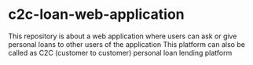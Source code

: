 # c2c-loan-web-application
This repository is about a web application where users can ask or give personal loans to other users of the application 
This platform can also be called as C2C (customer to customer) personal loan lending platform

